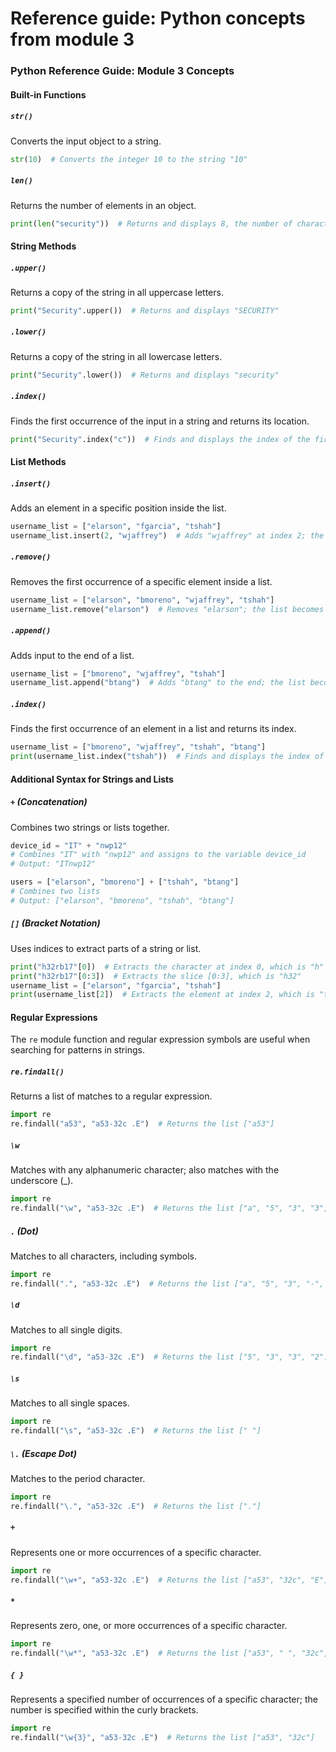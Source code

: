 # Reference guide: Python concepts from module 3

### Python Reference Guide: Module 3 Concepts

#### Built-in Functions

##### `str()`
Converts the input object to a string.
```python
str(10)  # Converts the integer 10 to the string "10"
```
##### `len()`
Returns the number of elements in an object.
```python
print(len("security"))  # Returns and displays 8, the number of characters in the string "security"
```

#### String Methods

##### `.upper()`
Returns a copy of the string in all uppercase letters.
```python
print("Security".upper())  # Returns and displays "SECURITY"
```
##### `.lower()`
Returns a copy of the string in all lowercase letters.
```python
print("Security".lower())  # Returns and displays "security"
```
##### `.index()`
Finds the first occurrence of the input in a string and returns its location.
```python
print("Security".index("c"))  # Finds and displays the index of the first occurrence of "c" as 2
```

#### List Methods

##### `.insert()`
Adds an element in a specific position inside the list.
```python
username_list = ["elarson", "fgarcia", "tshah"]
username_list.insert(2, "wjaffrey")  # Adds "wjaffrey" at index 2; the list becomes ["elarson", "fgarcia", "wjaffrey", "tshah"]
```
##### `.remove()`
Removes the first occurrence of a specific element inside a list.
```python
username_list = ["elarson", "bmoreno", "wjaffrey", "tshah"]
username_list.remove("elarson")  # Removes "elarson"; the list becomes ["fgarcia", "wjaffrey", "tshah"]
```
##### `.append()`
Adds input to the end of a list.
```python
username_list = ["bmoreno", "wjaffrey", "tshah"]
username_list.append("btang")  # Adds "btang" to the end; the list becomes ["fgarcia", "wjaffrey", "tshah", "btang"]
```
##### `.index()`
Finds the first occurrence of an element in a list and returns its index.
```python
username_list = ["bmoreno", "wjaffrey", "tshah", "btang"]
print(username_list.index("tshah"))  # Finds and displays the index of the first occurrence of "tshah" as 2
```

#### Additional Syntax for Strings and Lists

##### `+` (Concatenation)
Combines two strings or lists together.
```python
device_id = "IT" + "nwp12"  
# Combines "IT" with "nwp12" and assigns to the variable device_id
# Output: "ITnwp12"

users = ["elarson", "bmoreno"] + ["tshah", "btang"]  
# Combines two lists
# Output: ["elarson", "bmoreno", "tshah", "btang"]
```
##### `[]` (Bracket Notation)
Uses indices to extract parts of a string or list.
```python
print("h32rb17"[0])  # Extracts the character at index 0, which is "h"
print("h32rb17"[0:3])  # Extracts the slice [0:3], which is "h32"
username_list = ["elarson", "fgarcia", "tshah"]
print(username_list[2])  # Extracts the element at index 2, which is "tshah"
```

#### Regular Expressions

The `re` module function and regular expression symbols are useful when searching for patterns in strings.

##### `re.findall()`
Returns a list of matches to a regular expression.
```python
import re
re.findall("a53", "a53-32c .E")  # Returns the list ["a53"]
```
##### `\w`
Matches with any alphanumeric character; also matches with the underscore (_).
```python
import re
re.findall("\w", "a53-32c .E")  # Returns the list ["a", "5", "3", "3", "2", "c", "E"]
```
##### `.` (Dot)
Matches to all characters, including symbols.
```python
import re
re.findall(".", "a53-32c .E")  # Returns the list ["a", "5", "3", "-", "3", "2", "c", " ", ".", "E"]
```
##### `\d`
Matches to all single digits.
```python
import re
re.findall("\d", "a53-32c .E")  # Returns the list ["5", "3", "3", "2"]
```
##### `\s`
Matches to all single spaces.
```python
import re
re.findall("\s", "a53-32c .E")  # Returns the list [" "]
```
##### `\.` (Escape Dot)
Matches to the period character.
```python
import re
re.findall("\.", "a53-32c .E")  # Returns the list ["."]
```
##### `+`
Represents one or more occurrences of a specific character.
```python
import re
re.findall("\w+", "a53-32c .E")  # Returns the list ["a53", "32c", "E"]
```
##### `*`
Represents zero, one, or more occurrences of a specific character.
```python
import re
re.findall("\w*", "a53-32c .E")  # Returns the list ["a53", " ", "32c", " ", " ", "E"]
```
##### `{ }`
Represents a specified number of occurrences of a specific character; the number is specified within the curly brackets.
```python
import re
re.findall("\w{3}", "a53-32c .E")  # Returns the list ["a53", "32c"]
```